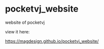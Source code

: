 # pocketvj_website
website of pocketvj

view it here:

https://magdesign.github.io/pocketvj_website/


